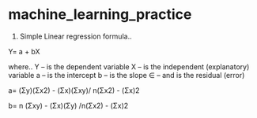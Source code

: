 # machine_learning_practice

1. Simple Linear regression formula..

Y= a + bX 

where..
Y – is the dependent variable
X – is the independent (explanatory) variable
a – is the intercept
b – is the slope
∈ – and is the residual (error)

a= (Σy)(Σx2) - (Σx)(Σxy)/ n(Σx2) - (Σx)2

b= n (Σxy) - (Σx)(Σy) /n(Σx2) - (Σx)2
